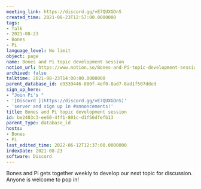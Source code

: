 ```yaml
---
meeting_link: https://discord.gg/vE7QUXGDnS
created_time: 2021-08-23T12:57:00.0000000
tags:
- Talk
- 2021-08-23
- Bones
- Pi
language_level: No limit
object: page
name: Bones and Pi topic development session
notion_url: https://www.notion.so/Bones-and-Pi-topic-development-session-be2403c3ee604ff1801cd1f56dfefb13
archived: false
talktime: 2021-08-23T14:00:00.0000000
parent_database_id: e9339446-880f-4ef0-8ad7-8ad1f507dded
sign_up_here:
- "Join Pi's "
- '[Discord ](https://discord.gg/vE7QUXGDnS)'
- 'server and sign up in #annoncements!'
title: Bones and Pi topic development session
id: be2403c3-ee60-4ff1-801c-d1f56dfefb13
parent_type: database_id
hosts:
- Bones
- Pi
last_edited_time: 2022-06-12T12:37:00.0000000
indexDate: 2021-08-23
software: Discord
---
```


Bones and Pi gets together weekly to develop our next topic for discussion.
Anyone is welcome to pop in!










